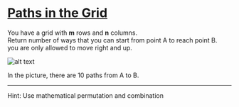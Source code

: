 # [Paths in the Grid](https://www.codewars.com/kata/paths-in-the-grid "https://www.codewars.com/kata/56a127b14d9687bba200004d")

You have a grid with **m** rows and **n** columns.   
Return number of ways that you can start from point A to reach point B.   
you are only allowed to move right and up.


![alt text](http://crowd-multilogue.com/Images/Codewars/KataPic9.png)

In the picture, there are 10 paths from A to B.
****
Hint: Use mathematical permutation and combination
